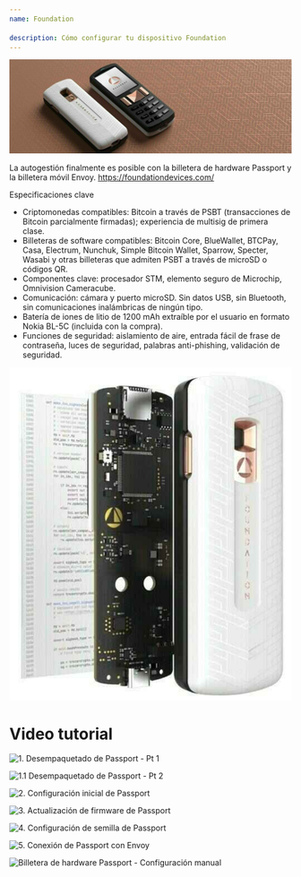 ```yaml
---
name: Foundation

description: Cómo configurar tu dispositivo Foundation
---
```


![cover](assets/cover.jpeg)

La autogestión finalmente es posible con la billetera de hardware Passport y la billetera móvil Envoy. https://foundationdevices.com/

Especificaciones clave

- Criptomonedas compatibles: Bitcoin a través de PSBT (transacciones de Bitcoin parcialmente firmadas); experiencia de multisig de primera clase.
- Billeteras de software compatibles: Bitcoin Core, BlueWallet, BTCPay, Casa, Electrum, Nunchuk, Simple Bitcoin Wallet, Sparrow, Specter, Wasabi y otras billeteras que admiten PSBT a través de microSD o códigos QR.
- Componentes clave: procesador STM, elemento seguro de Microchip, Omnivision Cameracube.
- Comunicación: cámara y puerto microSD. Sin datos USB, sin Bluetooth, sin comunicaciones inalámbricas de ningún tipo.
- Batería de iones de litio de 1200 mAh extraíble por el usuario en formato Nokia BL-5C (incluida con la compra).
- Funciones de seguridad: aislamiento de aire, entrada fácil de frase de contraseña, luces de seguridad, palabras anti-phishing, validación de seguridad.

![device](assets/1.jpeg)

# Video tutorial

![1. Desempaquetado de Passport - Pt 1](https://youtu.be/rUGTWWUlCgU)

![1.1 Desempaquetado de Passport - Pt 2](https://youtu.be/IXj-s-7odFQ)

![2. Configuración inicial de Passport](https://youtu.be/o4VxtDdcFUU)

![3. Actualización de firmware de Passport](https://youtu.be/YZQF9ATUnHU)

![4. Configuración de semilla de Passport](https://youtu.be/3dmLeCnNGSI)

![5. Conexión de Passport con Envoy](https://youtu.be/x-EERNXlvrc)

![Billetera de hardware Passport - Configuración manual](https://youtu.be/UKzMHsjJFYU)
